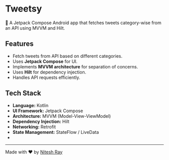 # Tweetsy

🚀 A Jetpack Compose Android app that fetches tweets category-wise from an API using MVVM and Hilt.

## Features
- Fetch tweets from API based on different categories.
- Uses **Jetpack Compose** for UI.
- Implements **MVVM architecture** for separation of concerns.
- Uses **Hilt** for dependency injection.
- Handles API requests efficiently.

## Tech Stack
- **Language:** Kotlin
- **UI Framework:** Jetpack Compose
- **Architecture:** MVVM (Model-View-ViewModel)
- **Dependency Injection:** Hilt
- **Networking:** Retrofit
- **State Management:** StateFlow / LiveData
- 
---
Made with ❤️ by [Nitesh Ray](https://github.com/mrniteshray/)


